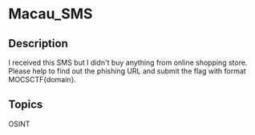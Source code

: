 # Macau_SMS

## Description
I received this SMS but I didn't buy anything from online shopping store. Please help to find out the phishing URL
and submit the flag with format MOCSCTF{domain}.

## Topics
OSINT